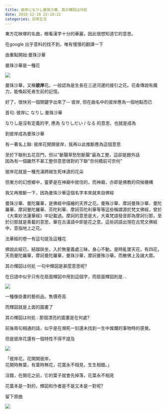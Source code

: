 ```yaml
---
title: 彼岸になりし曼珠沙華、其の輝図は何処
date: 2010-12-10 22:10:22
categories: 日常生活
---
```


東方花映塚的名曲，眼看漢字十分的華麗，因此很想知道它的意思。

在google 出乎意料的找不到，唯有慢慢的翻譯一下

由重點開始:曼珠沙華

曼珠沙華是一種花

![](http://static.flickr.com/9/70025228_7b4ea53cf1.jpg?v=0)

曼珠沙華，又稱**彼岸**花。一般認為是生長在三途河邊的接引之花。花香傳說有魔力，能喚起死者生前的記憶。

好了，很快另一個關鍵字出來了-- 彼岸, 但在曲名中的彼岸應為一個地點而已

首句: 彼岸に なりし 曼珠沙華

なりし是沒有定義的字, 應為 なりしだい / なる 的意思、也就是成為

到彼岸成為曼珠沙華

有一著名上聯: 彼岸花開開彼岸，我再以此推斷應為這個意思

至於下聯則五花百門，但以"斷腸草愁愁斷腸"最為工整，這卻是題外話  
 因為有一個雖然不甚工整但意思很對的下聯"奈何橋前可奈何"

彼岸花就是一種充滿跨越生死味道的花朵

但東方的幻想鄉中，靈夢是在神廟中居住的，而神廟，亦即是佛教的伺候機構

我又再推斷一下，因為曼珠沙華這個名字本來就來自佛經

曼珠沙華、曼陀羅華，是佛經中描繪的天界之花。曼殊沙華、摩訶曼殊沙華、曼陀羅華、摩訶曼陀羅華、芬陀利華、摩訶芬陀利華等等這些稱謂源於梵文佛經，曾於《大乘妙法蓮華經》中記載過。摩訶的意思是大，大乘梵語發音即為摩訶衍那，至於衍那就是乘載的意思，華在古漢語中即是花之意。這些詞語出現在古梵文佛經中，意指地上之花。

法華經的卷一有這句提及這種花

佛說此經已，結跏趺坐，入於無量義處三昧，身心不動。是時亂墜天花，有四花，天雨曼陀羅華，摩訶曼陀羅華，曼珠沙華，摩訶曼殊沙華。而散佛上及諸大眾。

其の輝図は何処 一句中輝図是甚麼意思呢?

在日語中似乎只有在扇面輝図中用到這個字，而扇面輝図則是．．

![](http://image.shopping.yahoo.co.jp/i/j/e-kakejiku_ueda-30)

一種像掛畫的藝術品，售價奇高

而輝図就是上面的圖畫了

其の輝図は何処 : 那個漂亮的圖畫是在何處?

前後兩句相通的話，似乎是在瀕死一刻還未找到一生中燦爛的事物時的感覺。

但是彼岸花還有一個特性不得不提及

![](http://peterkim.hellpara.org/temp2/flower/f2.jpg)

「彼岸花，花開開彼岸，  
 花開時無葉，有葉時無花，花葉永不相見，生生相錯。」

沒錯，在開花之前，它的葉子就會先掉落，花葉永不相見

花葉本是一對的，輝図和作者是不是又本是一對呢?

留下原曲



![](file:///C:/DOCUME%7E1/ADMINI%7E1/LOCALS%7E1/Temp/moz-screenshot-4.png)